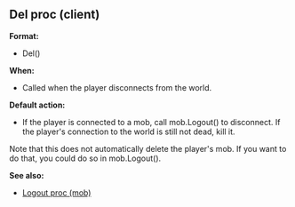 ## Del proc (client)

**Format:**
+   Del()
<!-- -->
**When:**
+   Called when the player disconnects from the world.
<!-- -->
**Default action:**
+   If the player is connected to a mob, call mob.Logout() to
    disconnect. If the player\'s connection to the world is still not
    dead, kill it.


Note that this does not automatically delete the player\'s mob.
If you want to do that, you could do so in mob.Logout().

**See also:**
+   [Logout proc (mob)](/ref/mob/proc/Logout.md) <!-- -->
